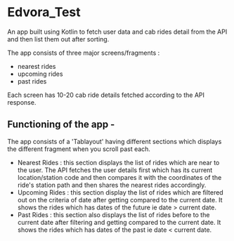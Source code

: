 # Edvora_Test
An app built using Kotlin to fetch user data and cab rides detail from the API and then list them out after sorting. 

The app consists of three major screens/fragments : 
- nearest rides 
- upcoming rides
- past rides

Each screen has 10-20 cab ride details fetched according to the API response.

## Functioning of the app - 
The app consists of a 'Tablayout' having different sections which displays the different fragment when you scroll past each. 

- Nearest Rides : this section displays the list of rides which are near to the user. The API fetches the user details first which has its current location/station code and then compares it with the coordinates of the ride's station path and then shares the nearest rides accordingly.
- Upcoming Rides : this section display the list of rides which are filtered out on the criteria of date after getting compared to the current date. It shows the rides which has dates of the future ie date > current date.
- Past Rides : this section also displays the list of rides before to the current date after filtering and getting compared to the current date. It shows the rides which has dates of the past  ie date < current date.
